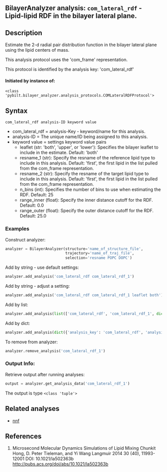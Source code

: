 ## BilayerAnalyzer analysis: ```com_lateral_rdf``` - Lipid-lipid RDF in the bilayer lateral plane.
 
## Description
 
Estimate the 2-d radial pair distribution function in the bilayer lateral plane using the lipid centers of mass.

This analysis protocol uses the 'com_frame' representation.

This protocol is identified by the analysis key: 'com_lateral_rdf'


#### Initiated by instance of:
 
    <class 'pybilt.bilayer_analyzer.analysis_protocols.COMLateralRDFProtocol'>

## Syntax

```
com_lateral_rdf analysis-ID keyword value
```
* com_lateral_rdf = analysis-Key - keyword/name for this analysis.
* analysis-ID = The unique name/ID being assigned to this analysis.
* keyword value = settings keyword value pairs 
    * leaflet (str: 'both', 'upper', or 'lower'): Specifies the bilayer leaflet to include in the estimate. Default: 'both'
    * resname_1 (str): Specify the resname of the reference lipid type to include in this analysis. Default: 'first', the first lipid in the list pulled from the com_frame representation.
    * resname_2 (str): Specify the resname of the target lipid type to include in this analysis. Default: 'first', the first lipid in the list pulled from the com_frame representation.
    * n_bins (int): Specifies the number of bins to use when estimating the RDF. Default: 25
    * range_inner (float): Specify the inner distance cutoff for the RDF. Default: 0.0
    * range_outer (float): Specify the outer distance cutoff for the RDF. Default: 25.0

### Examples
Construct analyzer:
```python
analyzer = BilayerAnalyzer(structure='name_of_structure_file',
                           trajectory='name_of_traj_file',
                           selection='resname POPC DOPC')
```
 
Add by string - use default settings:
```python
analyzer.add_analysis('com_lateral_rdf com_lateral_rdf_1') 
```
 
Add by string - adjust a setting: 
```python
analyzer.add_analysis('com_lateral_rdf com_lateral_rdf_1 leaflet both')
```
 
Add by list:
```python
analyzer.add_analysis(list(['com_lateral_rdf', 'com_lateral_rdf_1', dict({'leaflet':'both'})]))
```
 
Add by dict: 
```python
analyzer.add_analysis(dict({'analysis_key': 'com_lateral_rdf', 'analysis_id': 'com_lateral_rdf_1','analysis_settings':dict({'leaflet':'both'})}))
```
 
To remove from analyzer: 
```python
analyzer.remove_analysis('com_lateral_rdf_1')
```
 
### Output Info:
Retrieve output after running analyses:
```python
output = analyzer.get_analysis_data('com_lateral_rdf_1')
```
 
The output is type ```<class 'tuple'>```
 
## Related analyses
* [nnf](nnf.html)

## References

1. Microsecond Molecular Dynamics Simulations of Lipid Mixing
Chunkit Hong, D. Peter Tieleman, and Yi Wang Langmuir 2014 30
(40), 11993-12001 DOI: 10.1021/la502363b
http://pubs.acs.org/doi/abs/10.1021/la502363b
